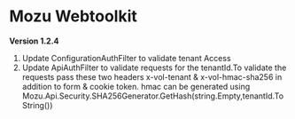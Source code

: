 Mozu Webtoolkit
============

<b>Version 1.2.4</b><br>

1) Update ConfigurationAuthFilter to validate tenant Access<br>
2) Update ApiAuthFilter to validate requests for the tenantId.To validate the requests pass these two headers x-vol-tenant & x-vol-hmac-sha256 in addition to form & cookie token. hmac can be generated using Mozu.Api.Security.SHA256Generator.GetHash(string.Empty,tenantId.ToString())
